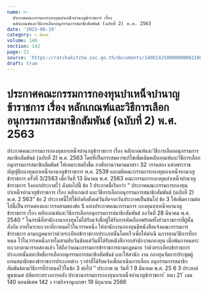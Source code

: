 ```yaml
---
name: >-
  ประกาศคณะกรรมการกองทุนบำเหน็จบำนาญข้าราชการ เรื่อง
  หลักเกณฑ์และวิธีการเลือกอนุกรรมการสมาชิกสัมพันธ์ (ฉบับที่ 2) พ.ศ. 2563
date: '2023-06-19'
category: ง พิเศษ
volume: 140
section: 142
page: 21
source: 'https://ratchakitcha.soc.go.th/documents/140D142S0000000002100.pdf'
draft: true
---
```


# ประกาศคณะกรรมการกองทุนบำเหน็จบำนาญข้าราชการ เรื่อง หลักเกณฑ์และวิธีการเลือกอนุกรรมการสมาชิกสัมพันธ์ (ฉบับที่ 2) พ.ศ. 2563

ประกาศคณะกรรมการกองทุนบาเหน็จบำนาญข้าราชการ เรื่อง หลักเกณฑ์และวิธีการเลือกอนุกรรมการสมาชิกสัมพันธ์ (ฉบับที่ 2) พ.ศ. 2563 โดยที่เป็นการสมควรแก้ไขเพิ่มเติมหลักเกณฑ์และวิธีการเลือกอนุกรรมการสมาชิกสัมพันธ์ ให้เหมาะสมยิ่งขึ้น อาศัยอานาจตามมาตรา 32 วรรคสอง แห่งพระราชบัญญัติกองทุนบาเหน็จบานาญข้าราชการ พ.ศ. 2539 และมติคณะกรรมการกองทุนบาเหน็จบานาญข้าราชการ ครั้งที่ 3/2563 เมื่อวันที่ 13 มีนาคม พ.ศ. 2563 คณะกรรมการกองทุนบำเหน็จบำนาญข้าราชการ จึงออกประกาศไว้ ดังต่อไปนี้ ข้อ 1 ประกาศนี้เรียกว่า “ ประกาศคณะกรรมการกองทุนบำเหน็จบำนาญข้าราชการ เรื่อง หลักเกณฑ์ และวิธีการเลือกอนุกรรมการสมาชิกสัมพันธ์ (ฉบับที่ 2) พ.ศ. 2 563” ข้อ 2 ประกาศนี้ให้ใช้บังคับตั้งแต่วันถัดจากวันประกาศเป็นต้นไป ข้อ 3 ให้เพิ่มความต่อไปนี้เป็นวรรคสองและวรรคสามของข้อ 5 แห่งประกาศคณะกรรมการ กองทุนบาเหน็จบานาญข้าราชการ เรื่อง หลักเกณฑ์และวิธีการเลือกอนุกรรมการสมาชิกสัมพันธ์ ลงวันที่ 28 มีนาคม พ.ศ. 2540 “ ในกรณีที่สานักงานกองทุนไม่ได้รับแจ้งชื่อผู้ได้รับการคัดเลือกพร้อมทั้งส่วนราชการที่ผู้นั้นสังกัด ภายในระยะเวลาที่กาหนดไว้ในวรรคหนึ่ง ให้สานักงานกองทุนมีหนังสือแจ้งคณะกรรมการข้าราชการ ตามกฎหมายว่าด้วยระเบียบข้าราชการประเภทนั้นโดยเร็วเพื่อให้ดำเนิ นการตามวิธีการที่กาหนด ไว้ในวรรคหนึ่งภายในสามสิบวันนับแต่วันที่ได้รับหนังสือจากสำนักงานกองทุน เมื่อพ้นกาหนดระยะเวลาตามวรรคสองแล้ว ให้ถือว่าคณะกรรมการข้าราชการตามกฎหมาย ว่าด้วยระเบียบข้าราชการประเภทนั้นสละสิทธิ์การเลือกอนุกรรมการสมาชิกสัมพันธ์ และให้สานัก งาน กองทุนจัดการประชุมผู้แทนสมาชิกของข้าราชการประเภทต่าง ๆ เท่าที่ได้รับแจ้งเพื่อดาเนินการเลือก อนุกรรมการสมาชิกสัมพันธ์ตามวิธีการที่กำหนดไว้ในข้อ 3 ต่อไป ” ประกาศ ณ วันที่ 1 9 มีนาคม พ.ศ. 25 6 3 ประสงค์ พูนธเนศ ปลัดกระทรวงการคลัง ประธานกรรมการกองทุนบาเหน็จบำนาญข้าราชการ ้ หนา 21 ่ เลม 140 ตอนพิเศษ 142 ง ราชกิจจานุเบกษา 19 มิถุนายน 2566
